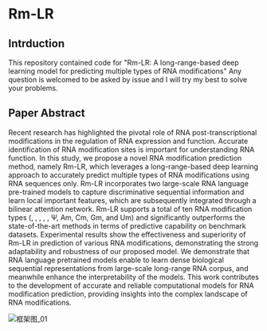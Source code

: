# Rm-LR
## Intrduction
This repository contained code for "Rm-LR: A long-range-based deep learning model for predicting multiple types of RNA modifications"
Any question is welcomed to be asked by issue and I will try my best to solve your problems.

## Paper Abstract
Recent research has highlighted the pivotal role of RNA post-transcriptional modifications in the regulation of RNA expression and function. Accurate identification of RNA modification sites is important for understanding RNA function. In this study, we propose a novel RNA modification prediction method, namely Rm-LR, which leverages a long-range-based deep learning approach to accurately predict multiple types of RNA modifications using RNA sequences only. Rm-LR incorporates two large-scale RNA language pre-trained models to capture discriminative sequential information and learn local important features, which are subsequently integrated through a bilinear attention network. Rm-LR supports a total of ten RNA modification types (, , , , , Ψ, Am, Cm, Gm, and Um) and significantly outperforms the state-of-the-art methods in terms of predictive capability on benchmark datasets. Experimental results show the effectiveness and superiority of Rm-LR in prediction of various RNA modifications, demonstrating the strong adaptability and robustness of our proposed model. We demonstrate that RNA language pretrained models enable to learn dense biological sequential representations from large-scale long-range RNA corpus, and meanwhile enhance the interpretability of the models. This work contributes to the development of accurate and reliable computational models for RNA modification prediction, providing insights into the complex landscape of RNA modifications.

![框架图_01](https://github.com/LiangThree/Rm-LR/assets/81310301/dd951543-19d4-46cb-8f13-46348a33a079)
